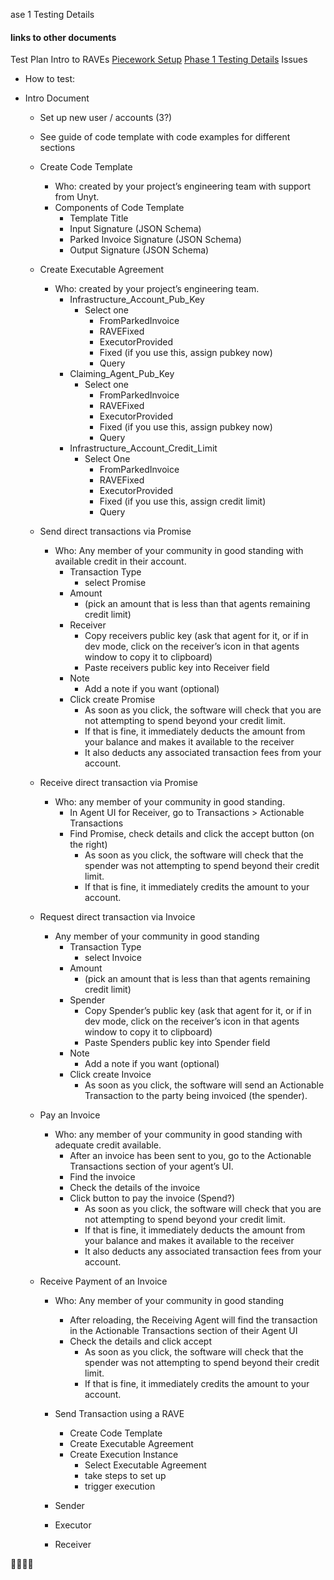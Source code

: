 ase 1 Testing Details

#### links to other documents

Test Plan
Intro to RAVEs
[Piecework Setup](https://hackmd.io/sTH9kh57Qwu32ceYkkH-YQ)
[Phase 1 Testing Details](https://hackmd.io/-SoiQbJ-SqGOGm_U0tzQSw)
Issues


  * How to test:

  * Intro Document
    * Set up new user / accounts  (3?)
    * See guide of code template with code examples for different sections
    * Create Code Template
      * Who: created by your project’s engineering team with support from Unyt.
      * Components of Code Template 
        * Template Title 
        * Input Signature (JSON Schema)
        * Parked Invoice Signature (JSON Schema)
        * Output Signature (JSON Schema)
    * Create Executable Agreement
      * Who: created by your project’s engineering team. 
        * Infrastructure_Account_Pub_Key
          * Select one
            * FromParkedInvoice
            * RAVEFixed
            * ExecutorProvided
            * Fixed (if you use this, assign pubkey now)
            * Query
        * Claiming_Agent_Pub_Key
          * Select one
            * FromParkedInvoice
            * RAVEFixed
            * ExecutorProvided
            * Fixed (if you use this, assign pubkey now)
            * Query
        * Infrastructure_Account_Credit_Limit
          * Select One
            * FromParkedInvoice
            * RAVEFixed
            * ExecutorProvided
            * Fixed (if you use this, assign credit limit)
            * Query
    * Send direct transactions via Promise
      * Who: Any member of your community in good standing with available credit in their account.
        * Transaction Type
          * select Promise
        * Amount
          * (pick an amount that is less than that agents remaining credit limit)
        * Receiver
          * Copy receivers public key (ask that agent for it, or if in dev mode, click on the receiver’s icon in that agents window to copy it to clipboard)
          * Paste receivers public key into Receiver field
        * Note
          * Add a note if you want (optional)
        * Click create Promise
          * As soon as you click, the software will check that you are not attempting to spend beyond your credit limit. 
          * If that is fine, it immediately deducts the amount from your balance and makes it available to the receiver
          * It also deducts any associated transaction fees from your account.



    * Receive direct transaction via Promise
      * Who: any member of your community in good standing.
        * In Agent UI for Receiver, go to Transactions > Actionable Transactions
        * Find Promise, check details and click the accept button (on the right)
          * As soon as you click, the software will check that the spender was not attempting to spend beyond their credit limit. 
          * If that is fine, it immediately credits the amount to your account.





    * Request direct transaction via Invoice
      * Any member of your community in good standing
        * Transaction Type
          * select Invoice
        * Amount
          * (pick an amount that is less than that agents remaining credit limit)
        * Spender
          * Copy Spender’s public key (ask that agent for it, or if in dev mode, click on the receiver’s icon in that agents window to copy it to clipboard)
          * Paste Spenders public key into Spender field
        * Note
          * Add a note if you want (optional)
        * Click create Invoice
          * As soon as you click, the software will send an Actionable Transaction to the party being invoiced (the spender).



    * Pay an Invoice
      * Who: any member of your community in good standing with adequate credit available.
        * After an invoice has been sent to you, go to the Actionable Transactions section of your agent’s UI. 
        * Find the invoice
        * Check the details of the invoice
        * Click button to pay the invoice (Spend?)
          * As soon as you click, the software will check that you are not attempting to spend beyond your credit limit. 
          * If that is fine, it immediately deducts the amount from your balance and makes it available to the receiver
          * It also deducts any associated transaction fees from your account.



    * Receive Payment of an Invoice
      * Who: Any member of your community in good standing
        * After reloading, the Receiving Agent will find the transaction in the Actionable Transactions section of their Agent UI
        * Check the details and click accept
          * As soon as you click, the software will check that the spender was not attempting to spend beyond their credit limit. 
          * If that is fine, it immediately credits the amount to your account.





      * Send Transaction using a RAVE
        * Create Code Template
        * Create Executable Agreement
        * Create Execution Instance
          * Select Executable Agreement
          * take steps to set up
          * trigger execution
      * Sender
      * Executor
      * Receiver

